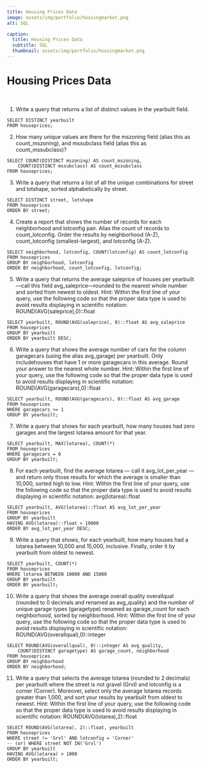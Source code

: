 ```yaml
---
title: Housing Prices Data
image: assets/img/portfolio/housingmarket.png
alt: SQL

caption:
  title: Housing Prices Data
  subtitle: SQL
  thumbnail: assets/img/portfolio/housingmarket.png
---
```


# Housing Prices Data

<br>

1. Write a query that returns a list of distinct values in the yearbuilt field.  
```
SELECT DISTINCT yearbuilt
FROM houseprices;
```

2. How many unique values are there for the mszoning field (alias this as count_mszoning), and mssubclass field (alias this as count_mssubclass)?  
```
SELECT COUNT(DISTINCT mszoning) AS count_mszoning, 
	COUNT(DISTINCT mssubclass) AS count_mssubclass
FROM houseprices;
```

3. Write a query that returns a list of all the unique combinations for street and lotshape, sorted alphabetically by street.  
```
SELECT DISTINCT street, lotshape
FROM houseprices
ORDER BY street;
```

4. Create a report that shows the number of records for each neighborhood and lotconfig pair. Alias the count of records to count_lotconfig. Order the results by neighborhood (A-Z), count_lotconfig (smallest-largest), and lotconfig (A-Z).  
````
SELECT neighborhood, lotconfig, COUNT(lotconfig) AS count_lotconfig
FROM houseprices
GROUP BY neighborhood, lotconfig
ORDER BY neighborhood, count_lotconfig, lotconfig;
````

5. Write a query that returns the average saleprice of houses per yearbuilt—call this field avg_saleprice—rounded to the nearest whole number and sorted from newest to oldest. Hint: Within the first line of your query, use the following code so that the proper data type is used to avoid results displaying in scientific notation: ROUND(AVG(saleprice),0)::float  
````
SELECT yearbuilt, ROUND(AVG(saleprice), 0)::float AS avg_saleprice
FROM houseprices
GROUP BY yearbuilt
ORDER BY yearbuilt DESC;
````

6. Write a query that shows the average number of cars for the column garagecars (using the alias avg_garage) per yearbuilt. Only includehouses that have 1 or more garagecars in this average. Round your answer to the nearest whole number. Hint: Within the first line of your query, use the following code so that the proper data type is used to avoid results displaying in scientific notation: ROUND(AVG(garagecars),0)::float  
````
SELECT yearbuilt, ROUND(AVG(garagecars), 0)::float AS avg_garage
FROM houseprices
WHERE garagecars >= 1
GROUP BY yearbuilt;
````

7. Write a query that shows for each yearbuilt, how many houses had zero garages and the largest lotarea amount for that year.  
````
SELECT yearbuilt, MAX(lotarea), COUNT(*)
FROM houseprices
WHERE garagecars = 0
GROUP BY yearbuilt;
````

8. For each yearbuilt, find the average lotarea — call it avg_lot_per_year —and return only those results for which the average is smaller than 10,000, sorted high to low. Hint: Within the first line of your query, use the following code so that the proper data type is used to avoid results displaying in scientific notation: avg(lotarea)::float  
`````
SELECT yearbuilt, AVG(lotarea)::float AS avg_lot_per_year
FROM houseprices
GROUP BY yearbuilt
HAVING AVG(lotarea)::float < 10000
ORDER BY avg_lot_per_year DESC;
`````

9. Write a query that shows, for each yearbuilt, how many houses had a lotarea between 10,000 and 15,000, inclusive. Finally, order it by yearbuilt from oldest to newest.  
`````
SELECT yearbuilt, COUNT(*)
FROM houseprices
WHERE lotarea BETWEEN 10000 AND 15000
GROUP BY yearbuilt
ORDER BY yearbuilt;
`````

10. Write a query that shows the average overall quality overallqual (rounded to 0 decimals and renamed as avg_quality) and the number of unique garage types (garagetype) renamed as garage_count for each neighborhood, sorted by neighborhood. Hint: Within the first line of your query, use the following code so that the proper data type is used to avoid results displaying in scientific notation: ROUND(AVG(overallqual),0)::integer  
`````
SELECT ROUND(AVG(overallqual), 0)::integer AS avg_quality, 
	COUNT(DISTINCT garagetype) AS garage_count, neighborhood
FROM houseprices
GROUP BY neighborhood
ORDER BY neighborhood;
`````

11. Write a query that selects the average lotarea (rounded to 2 decimals) per yearbuilt where the street is not gravel (Grvl) and lotconfig is a corner (Corner). Moreover, select only the average lotarea records greater than 1,000, and sort your results by yearbuilt from oldest to newest. Hint: Within the first line of your query, use the following code so that the proper data type is used to avoid results displaying in scientific notation: ROUND(AVG(lotarea),2)::float  
```````
SELECT ROUND(AVG(lotarea), 2)::float, yearbuilt
FROM houseprices
WHERE street != 'Grvl' AND lotconfig = 'Corner'
-- (or) WHERE street NOT IN('Grvl')
GROUP BY yearbuilt
HAVING AVG(lotarea) > 1000
ORDER BY yearbuilt;
```````
